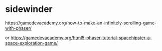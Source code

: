 # sidewinder

https://gamedevacademy.org/how-to-make-an-infinitely-scrolling-game-with-phaser/

or https://gamedevacademy.org/html5-phaser-tutorial-spacehipster-a-space-exploration-game/

